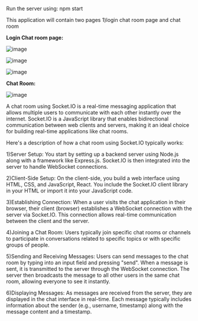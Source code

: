 Run the server using: npm start

This application will contain two pages 1)login chat room page and chat room

**Login Chat room page:**

![image](https://github.com/rajithsuvarna/ChatApplication/assets/109891044/ee7bc204-93d1-4459-87f9-c6f161df2654)

![image](https://github.com/rajithsuvarna/ChatApplication/assets/109891044/abfc591c-4e67-4f49-b81d-ce439441c64e)

![image](https://github.com/rajithsuvarna/ChatApplication/assets/109891044/6afd20da-88ca-403b-ba72-bf8b1d91ded0)

**Chat Room:**

![image](https://github.com/rajithsuvarna/ChatApplication/assets/109891044/dfd20c95-e51f-422f-b1ce-6f5da5a6a745)



A chat room using Socket.IO is a real-time messaging application that allows multiple users to communicate with each other instantly over the internet. Socket.IO is a JavaScript library that enables bidirectional communication between web clients and servers, making it an ideal choice for building real-time applications like chat rooms.

Here's a description of how a chat room using Socket.IO typically works:

1)Server Setup: You start by setting up a backend server using Node.js along with a framework like Express.js. Socket.IO is then integrated into the server to handle WebSocket connections.

2)Client-Side Setup: On the client-side, you build a web interface using HTML, CSS, and JavaScript, React. You include the Socket.IO client library in your HTML or import it into your JavaScript code.

3)Establishing Connection: When a user visits the chat application in their browser, their client (browser) establishes a WebSocket connection with the server via Socket.IO. This connection allows real-time communication between the client and the server.

4)Joining a Chat Room: Users typically join specific chat rooms or channels to participate in conversations related to specific topics or with specific groups of people.

5)Sending and Receiving Messages: Users can send messages to the chat room by typing into an input field and pressing "send". When a message is sent, it is transmitted to the server through the WebSocket connection. The server then broadcasts the message to all other users in the same chat room, allowing everyone to see it instantly.

6)Displaying Messages: As messages are received from the server, they are displayed in the chat interface in real-time. Each message typically includes information about the sender (e.g., username, timestamp) along with the message content and a timestamp.
